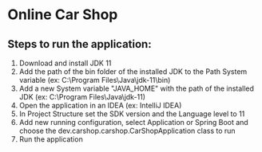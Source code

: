 # Online Car Shop

## Steps to run the application:

1. Download and install JDK 11
2. Add the path of the bin folder of the installed JDK to the Path System variable (ex: C:\Program Files\Java\jdk-11\bin)
3. Add a new System variable "JAVA_HOME" with the path of the installed JDK (ex: C:\Program Files\Java\jdk-11)
4. Open the application in an IDEA (ex: IntelliJ IDEA)
5. In Project Structure set the SDK version and the Language level to 11
6. Add new running configuration, select Application or Spring Boot and choose the dev.carshop.carshop.CarShopApplication class to run
7. Run the application
